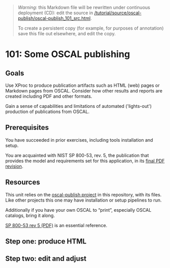> *Warning:* this Markdown file will be rewritten under continuous deployment (CD): edit the source in [/tutorial/source/oscal-publish/oscal-publish_101_src.html](../../../tutorial/source/oscal-publish/oscal-publish_101_src.html).
> 
> To create a persistent copy (for example, for purposes of annotation) save this file out elsewhere, and edit the copy.

# 101: Some OSCAL publishing

## Goals

Use XProc to produce publication artifacts such as HTML (web) pages or Markdown pages from OSCAL. Consider how other results and reports are created including PDF and other formats.

Gain a sense of capabilities and limitations of automated ('lights-out') production of publications from OSCAL.

## Prerequisites

You have succeeded in prior exercises, including tools installation and setup.

You are acquainted with NIST SP 800-53, rev. 5, the publication that provides the model and requirements set for this application, in its [final PDF
            revision](https://nvlpubs.nist.gov/nistpubs/SpecialPublications/NIST.SP.800-53r5.pdf).

## Resources

This unit relies on the [oscal-publish project](../../../projects/oscal-publish/readme.md) in this repository, with its files. Like other projects this one may have installation or setup pipelines to run.

Additionally if you have your own OSCAL to &ldquo;print&rdquo;, especially OSCAL catalogs, bring it along.

[SP  800-53 rev 5
               (PDF)](https://nvlpubs.nist.gov/nistpubs/SpecialPublications/NIST.SP.800-53r5.pdf) is an essential reference.

## Step one: produce HTML

## Step two: edit and adjust
